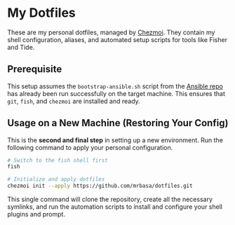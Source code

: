 # My Dotfiles

These are my personal dotfiles, managed by [Chezmoi](https://www.chezmoi.io/). They contain my shell configuration, aliases, and automated setup scripts for tools like Fisher and Tide.

## Prerequisite

This setup assumes the `bootstrap-ansible.sh` script from the [Ansible repo](https://github.com/MrBasa/ansible-bootstrap) has already been run successfully on the target machine. This ensures that `git`, `fish`, and `chezmoi` are installed and ready.

## Usage on a New Machine (Restoring Your Config)

This is the **second and final step** in setting up a new environment. Run the following command to apply your personal configuration.

```bash
# Switch to the fish shell first
fish

# Initialize and apply dotfiles
chezmoi init --apply https://github.com/mrbasa/dotfiles.git
```

This single command will clone the repository, create all the necessary symlinks, and run the automation scripts to install and configure your shell plugins and prompt.

